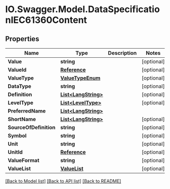 # IO.Swagger.Model.DataSpecificationIEC61360Content
## Properties

Name | Type | Description | Notes
------------ | ------------- | ------------- | -------------
**Value** | **string** |  | [optional] 
**ValueId** | [**Reference**](Reference.md) |  | [optional] 
**ValueType** | [**ValueTypeEnum**](ValueTypeEnum.md) |  | [optional] 
**DataType** | **string** |  | [optional] 
**Definition** | [**List&lt;LangString&gt;**](LangString.md) |  | [optional] 
**LevelType** | [**List&lt;LevelType&gt;**](LevelType.md) |  | [optional] 
**PreferredName** | [**List&lt;LangString&gt;**](LangString.md) |  | 
**ShortName** | [**List&lt;LangString&gt;**](LangString.md) |  | [optional] 
**SourceOfDefinition** | **string** |  | [optional] 
**Symbol** | **string** |  | [optional] 
**Unit** | **string** |  | [optional] 
**UnitId** | [**Reference**](Reference.md) |  | [optional] 
**ValueFormat** | **string** |  | [optional] 
**ValueList** | [**ValueList**](ValueList.md) |  | [optional] 

[[Back to Model list]](../README.md#documentation-for-models) [[Back to API list]](../README.md#documentation-for-api-endpoints) [[Back to README]](../README.md)

